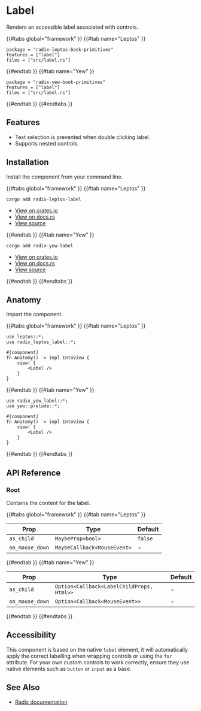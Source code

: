 # Label

Renders an accessible label associated with controls.

{{#tabs global="framework" }}
{{#tab name="Leptos" }}

```toml,trunk
package = "radix-leptos-book-primitives"
features = ["label"]
files = ["src/label.rs"]
```

{{#endtab }}
{{#tab name="Yew" }}

```toml,trunk
package = "radix-yew-book-primitives"
features = ["label"]
files = ["src/label.rs"]
```

{{#endtab }}
{{#endtabs }}

## Features

-   Text selection is prevented when double clicking label.
-   Supports nested controls.

## Installation

Install the component from your command line.

{{#tabs global="framework" }}
{{#tab name="Leptos" }}

```shell
cargo add radix-leptos-label
```

-   [View on crates.io](https://crates.io/crates/radix-leptos-label)
-   [View on docs.rs](https://docs.rs/radix-leptos-label/latest/radix_leptos_label/)
-   [View source](https://github.com/RustForWeb/radix/tree/main/packages/primitives/leptos/label)

{{#endtab }}
{{#tab name="Yew" }}

```shell
cargo add radix-yew-label
```

-   [View on crates.io](https://crates.io/crates/radix-yew-label)
-   [View on docs.rs](https://docs.rs/radix-yew-label/latest/radix_yew_label/)
-   [View source](https://github.com/RustForWeb/radix/tree/main/packages/primitives/yew/label)

{{#endtab }}
{{#endtabs }}

## Anatomy

Import the component.

{{#tabs global="framework" }}
{{#tab name="Leptos" }}

```rust,ignore
use leptos::*;
use radix_leptos_label::*;

#[component]
fn Anatomy() -> impl IntoView {
    view! {
        <Label />
    }
}
```

{{#endtab }}
{{#tab name="Yew" }}

```rust,ignore
use radix_yew_label::*;
use yew::prelude::*;

#[component]
fn Anatomy() -> impl IntoView {
    view! {
        <Label />
    }
}
```

{{#endtab }}
{{#endtabs }}

## API Reference

### Root

Contains the content for the label.

{{#tabs global="framework" }}
{{#tab name="Leptos" }}

| Prop            | Type                        | Default |
| --------------- | --------------------------- | ------- |
| `as_child`      | `MaybeProp<bool>`           | `false` |
| `on_mouse_down` | `MaybeCallback<MouseEvent>` | -       |

{{#endtab }}
{{#tab name="Yew" }}

| Prop            | Type                                      | Default |
| --------------- | ----------------------------------------- | ------- |
| `as_child`      | `Option<Callback<LabelChildProps, Html>>` | -       |
| `on_mouse_down` | `Option<Callback<MouseEvent>>`            | -       |

{{#endtab }}
{{#endtabs }}

## Accessibility

This component is based on the native `label` element, it will automatically apply the correct labelling when wrapping controls or using the `for` attribute. For your own custom controls to work correctly, ensure they use native elements such as `button` or `input` as a base.

## See Also

-   [Radix documentation](https://www.radix-ui.com/primitives/docs/components/label)
